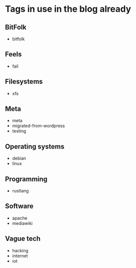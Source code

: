 # Tags in use in the blog already

## BitFolk

- bitfolk

## Feels

- fail

## Filesystems

- xfs

## Meta

- meta
- migrated-from-wordpress
- testing

## Operating systems

- debian
- linux

## Programming

- rustlang

## Software

- apache
- mediawiki

## Vague tech

- hacking
- internet
- iot
